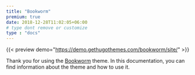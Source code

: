 ```yaml
---
title: "Bookworm"
premium: true
date: 2018-12-28T11:02:05+06:00 
# type dont remove or customize
type : "docs"
---
```


{{< preview demo="https://demo.gethugothemes.com/bookworm/site/" >}}

Thank you for using the [Bookworm](https://gethugothemes.com/themes/bookworm/) theme. In this documentation, you can find information about the theme and how to use it.